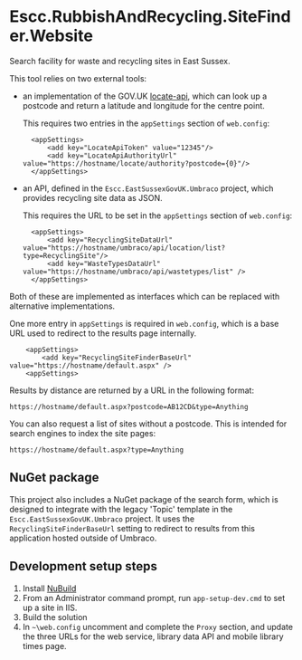 Escc.RubbishAndRecycling.SiteFinder.Website
===========================================

Search facility for waste and recycling sites in East Sussex. 

This tool relies on two external tools: 

* an implementation of the GOV.UK [locate-api](https://github.com/alphagov/locate-api), which can look up a postcode and return a latitude and longitude for the centre point.

	This requires two entries in the `appSettings` section of `web.config`:

		<appSettings>
			<add key="LocateApiToken" value="12345"/>
		    <add key="LocateApiAuthorityUrl" value="https://hostname/locate/authority?postcode={0}"/>
		</appSettings>

* an API, defined in the `Escc.EastSussexGovUK.Umbraco` project, which provides recycling site data as JSON.

	This requires the URL to be set in the `appSettings` section of `web.config`:
	
		<appSettings>
    		<add key="RecyclingSiteDataUrl" value="https://hostname/umbraco/api/location/list?type=RecyclingSite"/>
			<add key="WasteTypesDataUrl" value="https://hostname/umbraco/api/wastetypes/list" />
		</appSettings>


Both of these are implemented as interfaces which can be replaced with alternative implementations.

One more entry in `appSettings` is required in `web.config`, which is a base URL used to redirect to the results page internally.

		<appSettings>
    		<add key="RecyclingSiteFinderBaseUrl" value="https://hostname/default.aspx" />
		<appSettings>

Results by distance are returned by a URL in the following format: 

	https://hostname/default.aspx?postcode=AB12CD&type=Anything

You can also request a list of sites without a postcode. This is intended for search engines to index the site pages:

	https://hostname/default.aspx?type=Anything

## NuGet package

This project also includes a NuGet package of the search form, which is designed to integrate with the legacy 'Topic' template in the `Escc.EastSussexGovUK.Umbraco` project. It uses the `RecyclingSiteFinderBaseUrl` setting to redirect to results from this application hosted outside of Umbraco.

## Development setup steps

1. Install [NuBuild](https://github.com/bspell1/NuBuild)
2. From an Administrator command prompt, run `app-setup-dev.cmd` to set up a site in IIS.
3. Build the solution
9. In `~\web.config` uncomment and complete the `Proxy` section, and update the three URLs for the web service, library data API and mobile library times page.